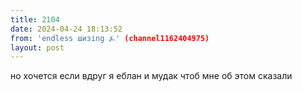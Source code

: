 ```yaml
---
title: 2104
date: 2024-04-24 18:13:52
from: 'endless шизing ⍼' (channel1162404975)
layout: post
---
```


но хочется если вдруг я еблан и мудак чтоб мне об этом сказали
